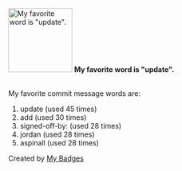 <img src="https://my-badges.github.io/my-badges/favorite-word.png" alt="My favorite word is &quot;update&quot;." title="My favorite word is &quot;update&quot;." width="128">
<strong>My favorite word is &quot;update&quot;.</strong>
<br><br>

My favorite commit message words are:

1. update (used 45 times)
2. add (used 30 times)
3. signed-off-by: (used 28 times)
4. jordan (used 28 times)
5. aspinall (used 28 times)


Created by <a href="https://github.com/my-badges/my-badges">My Badges</a>